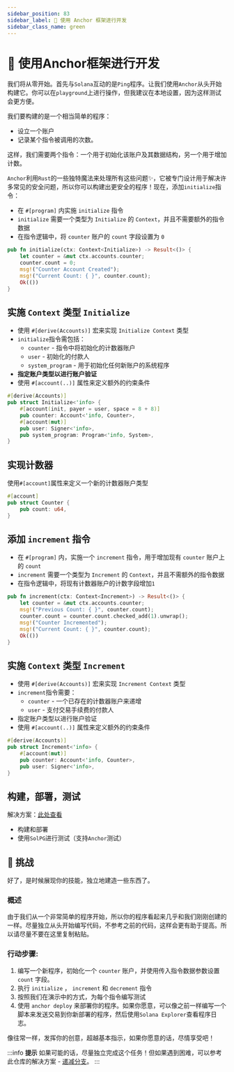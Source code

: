 ```yaml
---
sidebar_position: 83
sidebar_label: 🧱 使用 Anchor 框架进行开发
sidebar_class_name: green
---
```


# 🧱 使用Anchor框架进行开发

我们将从零开始。首先与`Solana`互动的是`Ping`程序。让我们使用`Anchor`从头开始构建它。你可以在`playground`上进行操作，但我建议在本地设置，因为这样测试会更方便。

我们要构建的是一个相当简单的程序：

- 设立一个账户
- 记录某个指令被调用的次数。

这样，我们需要两个指令：一个用于初始化该账户及其数据结构，另一个用于增加计数。

`Anchor`利用`Rust`的一些独特魔法来处理所有这些问题✨，它被专门设计用于解决许多常见的安全问题，所以你可以构建出更安全的程序！现在，添加`initialize`指令：

- 在 `#[program]` 内实施 `initialize` 指令
- `initialize` 需要一个类型为 `Initialize` 的 `Context`，并且不需要额外的指令数据
- 在指令逻辑中，将 `counter` 账户的 `count` 字段设置为 `0`

```rust
pub fn initialize(ctx: Context<Initialize>) -> Result<()> {
    let counter = &mut ctx.accounts.counter;
    counter.count = 0;
    msg!("Counter Account Created");
    msg!("Current Count: { }", counter.count);
    Ok(())
}
```

## 实施 `Context` 类型 `Initialize`

- 使用 `#[derive(Accounts)]` 宏来实现 `Initialize Context` 类型
- `initialize`指令需包括：
    - `counter` - 指令中将初始化的计数器账户
    - `user` - 初始化的付款人
    - `system_program` - 用于初始化任何新账户的系统程序
- **指定账户类型以进行账户验证**
- 使用 `#[account(..)]` 属性来定义额外的约束条件

```rust
#[derive(Accounts)]
pub struct Initialize<'info> {
    #[account(init, payer = user, space = 8 + 8)]
    pub counter: Account<'info, Counter>,
    #[account(mut)]
    pub user: Signer<'info>,
    pub system_program: Program<'info, System>,
}
```

## 实现计数器

使用`#[account]`属性来定义一个新的计数器账户类型

```rust
#[account]
pub struct Counter {
    pub count: u64,
}
```

## 添加 `increment` 指令

- 在 `#[program]` 内，实施一个 `increment` 指令，用于增加现有 `counter` 账户上的 `count`
- `increment` 需要一个类型为 `Increment` 的 `Context`，并且不需额外的指令数据
- 在指令逻辑中，将现有计数器账户的计数字段增加`1`

```rust
pub fn increment(ctx: Context<Increment>) -> Result<()> {
    let counter = &mut ctx.accounts.counter;
    msg!("Previous Count: { }", counter.count);
    counter.count = counter.count.checked_add(1).unwrap();
    msg!("Counter Incremented");
    msg!("Current Count: { }", counter.count);
    Ok(())
}
```

## 实施 `Context` 类型 `Increment`

- 使用 `#[derive(Accounts)]` 宏来实现 `Increment Context` 类型
- `increment`指令需要：
    - `counter` - 一个已存在的计数器账户来递增
    - `user` - 支付交易手续费的付款人
- 指定账户类型以进行账户验证
- 使用 `#[account(..)]` 属性来定义额外的约束条件

```rust
#[derive(Accounts)]
pub struct Increment<'info> {
    #[account(mut)]
    pub counter: Account<'info, Counter>,
    pub user: Signer<'info>,
}
```

## 构建，部署，测试

解决方案：[此处查看](https://beta.solpg.io/631b39c677ea7f12846aee8c)

- 构建和部署
- 使用`SolPG`进行测试（支持`Anchor`测试）

## 🚢  挑战

好了，是时候展现你的技能，独立地建造一些东西了。

### 概述

由于我们从一个非常简单的程序开始，所以你的程序看起来几乎和我们刚刚创建的一样。尽量独立从头开始编写代码，不参考之前的代码，这样会更有助于提高。所以请尽量不要在这里复制粘贴。

### 行动步骤:

1. 编写一个新程序，初始化一个 `counter` 账户，并使用传入指令数据参数设置 `count` 字段。
2. 执行 `initialize` ， `increment` 和 `decrement` 指令
3. 按照我们在演示中的方式，为每个指令编写测试
4. 使用 `anchor deploy` 来部署你的程序。如果你愿意，可以像之前一样编写一个脚本来发送交易到你新部署的程序，然后使用`Solana Explorer`查看程序日志。

像往常一样，发挥你的创意，超越基本指示，如果你愿意的话，尽情享受吧！

:::info
**提示**
如果可能的话，尽量独立完成这个任务！但如果遇到困难，可以参考此仓库的解决方案 - [递减分支](https://github.com/buildspace/anchor-counter-program/tree/solution-decrement?utm_source=buildspace.so&utm_medium=buildspace_project)。
:::
